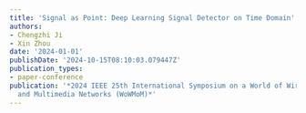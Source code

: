 ```yaml
---
title: 'Signal as Point: Deep Learning Signal Detector on Time Domain'
authors:
- Chengzhi Ji
- Xin Zhou
date: '2024-01-01'
publishDate: '2024-10-15T08:10:03.079447Z'
publication_types:
- paper-conference
publication: '*2024 IEEE 25th International Symposium on a World of Wireless, Mobile
  and Multimedia Networks (WoWMoM)*'
---
```

